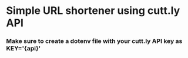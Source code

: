 <h1>Simple URL shortener using cutt.ly API</h1>
<h3>Make sure to create a dotenv file with your cutt.ly API key as KEY='{api}'</h3>
